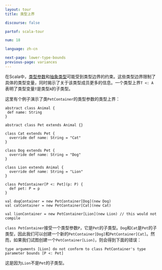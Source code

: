 ```yaml
---
layout: tour
title: 类型上界

discourse: false

partof: scala-tour

num: 18

language: zh-cn

next-page: lower-type-bounds
previous-page: variances
---
```


在Scala中，[类型参数](generic-classes.html)和[抽象类型](abstract-types.html)可能受到类型边界的约束。这些类型边界限制了具体的类型变量，同时揭示了关于该类型成员更多的信息。一个类型上界`T <: A`表明了类型变量`T`是类型`A`的子类型。

这里有个例子演示了类`PetContainer`的类型参数的类型上界：

```tut
abstract class Animal {
 def name: String
}

abstract class Pet extends Animal {}

class Cat extends Pet {
  override def name: String = "Cat"
}

class Dog extends Pet {
  override def name: String = "Dog"
}

class Lion extends Animal {
  override def name: String = "Lion"
}

class PetContainer[P <: Pet](p: P) {
  def pet: P = p
}

val dogContainer = new PetContainer[Dog](new Dog)
val catContainer = new PetContainer[Cat](new Cat)
```

```tut:fail
val lionContainer = new PetContainer[Lion](new Lion) // this would not compile
```

`class PetContainer`接受一个类型参数`P`，它是`Pet`的子类型。`Dog`和`Cat`是`Pet`的子类型，因此我们可以创建一个新的`PetContainer[Dog]`和`PetContainer[Cat]`。然而，如果我们试图创建一个`PetContainer[Lion]`，则会得到下面的错误：

`type arguments [Lion] do not conform to class PetContainer's type parameter bounds [P <: Pet]`

这是因为`Lion`不是`Pet`的子类型。